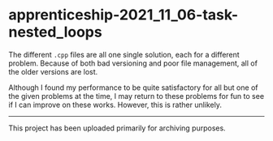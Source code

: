 # apprenticeship-2021_11_06-task-nested_loops

The different `.cpp` files are all one single solution, each for a different problem. Because of both bad versioning and poor file management, all of the older versions are lost.

Although I found my performance to be quite satisfactory for all but one of the given problems at the time, I may return to these problems for fun to see if I can improve on these works. However, this is rather unlikely.

---

This project has been uploaded primarily for archiving purposes.

